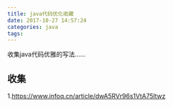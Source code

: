 ```yaml
---
title: java代码优化收藏
date: 2017-10-27 14:57:24
categories: java
tags:
---
```


收集java代码优雅的写法……






## 收集

1.https://www.infoq.cn/article/dwA5RVr96s1VtA75ltwz